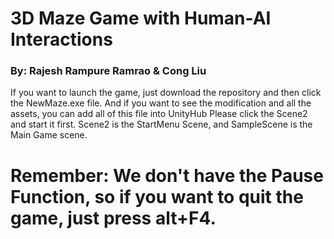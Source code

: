 # 3D Maze Game with Human-AI Interactions
### By: Rajesh Rampure Ramrao & Cong Liu
If you want to launch the game, just download the repository and then click the NewMaze.exe file.
And if you want to see the modification and all the assets, you can add all of this file into UnityHub
Please click the Scene2 and start it first.
Scene2 is the StartMenu Scene, and SampleScene is the Main Game scene.


# Remember: We don't have the Pause Function, so if you want to quit the game, just press alt+F4.
